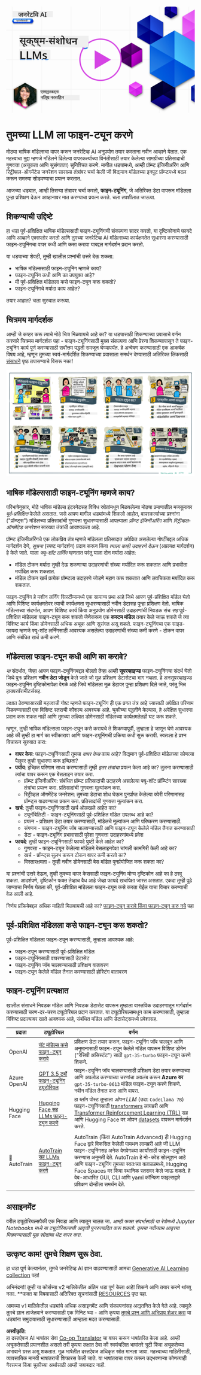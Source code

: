 <!--
CO_OP_TRANSLATOR_METADATA:
{
  "original_hash": "68664f7e754a892ae1d8d5e2b7bd2081",
  "translation_date": "2025-05-20T07:42:45+00:00",
  "source_file": "18-fine-tuning/README.md",
  "language_code": "mr"
}
-->
[![Open Source Models](../../../translated_images/18-lesson-banner.8487555c3e3225eefc1dc84e72c8e00bce1ee76db867a080628fb0fbb04aa0d2.mr.png)](https://aka.ms/gen-ai-lesson18-gh?WT.mc_id=academic-105485-koreyst)

# तुमच्या LLM ला फाइन-ट्यून करणे

मोठ्या भाषिक मॉडेल्सचा वापर करून जनरेटिव्ह AI अनुप्रयोग तयार करताना नवीन आव्हाने येतात. एक महत्त्वाचा मुद्दा म्हणजे मॉडेलने दिलेल्या वापरकर्त्याच्या विनंतीसाठी तयार केलेल्या सामग्रीच्या प्रतिसादाची गुणवत्ता (अचूकता आणि सुसंगतता) सुनिश्चित करणे. मागील धड्यांमध्ये, आम्ही प्रॉम्प्ट इंजिनीअरिंग आणि रिट्रीव्हल-ऑगमेंटेड जनरेशन सारख्या तंत्रांवर चर्चा केली जी विद्यमान मॉडेलच्या इनपुट प्रॉम्प्टमध्ये बदल करून समस्या सोडवण्याचा प्रयत्न करतात.

आजच्या धड्यात, आम्ही तिसऱ्या तंत्रावर चर्चा करतो, **फाइन-ट्यूनिंग**, जे अतिरिक्त डेटा वापरून मॉडेलला पुन्हा प्रशिक्षण देऊन आव्हानावर मात करण्याचा प्रयत्न करते. चला तपशीलात जाऊया.

## शिकण्याची उद्दिष्टे

हा धडा पूर्व-प्रशिक्षित भाषिक मॉडेल्ससाठी फाइन-ट्यूनिंगची संकल्पना सादर करतो, या दृष्टिकोनाचे फायदे आणि आव्हाने एक्सप्लोर करतो आणि तुमच्या जनरेटिव्ह AI मॉडेल्सच्या कार्यक्षमतेत सुधारणा करण्यासाठी फाइन-ट्यूनिंगचा वापर कधी आणि कसा करावा याबद्दल मार्गदर्शन प्रदान करतो.

या धड्याच्या शेवटी, तुम्ही खालील प्रश्नांची उत्तरे देऊ शकता:

- भाषिक मॉडेल्ससाठी फाइन-ट्यूनिंग म्हणजे काय?
- फाइन-ट्यूनिंग कधी आणि का उपयुक्त आहे?
- मी पूर्व-प्रशिक्षित मॉडेलला कसे फाइन-ट्यून करू शकतो?
- फाइन-ट्यूनिंगचे मर्यादा काय आहेत?

तयार आहात? चला सुरुवात करूया.

## चित्रमय मार्गदर्शक

आम्ही जे कव्हर करू त्याचे मोठे चित्र मिळवायचे आहे का? या धड्यासाठी शिकण्याच्या प्रवासाचे वर्णन करणारे चित्रमय मार्गदर्शक पहा - फाइन-ट्यूनिंगसाठी मुख्य संकल्पना आणि प्रेरणा शिकण्यापासून ते फाइन-ट्यूनिंग कार्य पूर्ण करण्यासाठी सर्वोत्तम पद्धती समजून घेण्यापर्यंत. हे अन्वेषण करण्यासाठी एक आकर्षक विषय आहे, म्हणून तुमच्या स्वयं-मार्गदर्शित शिकण्याच्या प्रवासाला समर्थन देण्यासाठी अतिरिक्त लिंकसाठी [संसाधने](./RESOURCES.md?WT.mc_id=academic-105485-koreyst) पृष्ठ तपासण्याचे विसरू नका!

![भाषिक मॉडेल्स फाइन-ट्यूनिंगसाठी चित्रमय मार्गदर्शक](../../../translated_images/18-fine-tuning-sketchnote.92733966235199dd260184b1aae3a84b877c7496bc872d8e63ad6fa2dd96bafc.mr.png)

## भाषिक मॉडेल्ससाठी फाइन-ट्यूनिंग म्हणजे काय?

परिभाषेनुसार, मोठे भाषिक मॉडेल्स इंटरनेटसह विविध स्रोतांमधून मिळवलेल्या मोठ्या प्रमाणातील मजकूरावर _पूर्व-प्रशिक्षित_ केलेले असतात. जसे आपण मागील धड्यांमध्ये शिकलो आहोत, वापरकर्त्याच्या प्रश्नांना ("प्रॉम्प्ट्स") मॉडेलच्या प्रतिसादांची गुणवत्ता सुधारण्यासाठी आपल्याला _प्रॉम्प्ट इंजिनीअरिंग_ आणि _रिट्रीव्हल-ऑगमेंटेड जनरेशन_ सारख्या तंत्रांची आवश्यकता आहे.

प्रॉम्प्ट इंजिनीअरिंगचे एक लोकप्रिय तंत्र म्हणजे मॉडेलला प्रतिसादात अपेक्षित असलेल्या गोष्टींबद्दल अधिक मार्गदर्शन देणे, _सूचना_ (स्पष्ट मार्गदर्शन) प्रदान करून किंवा _त्याला काही उदाहरणे देऊन_ (अप्रत्यक्ष मार्गदर्शन) हे केले जाते. याला _फ्यू-शॉट लर्निंग_ म्हणतात परंतु याला दोन मर्यादा आहेत:

- मॉडेल टोकन मर्यादा तुम्ही देऊ शकणार्‍या उदाहरणांची संख्या मर्यादित करू शकतात आणि प्रभावीता मर्यादित करू शकतात.
- मॉडेल टोकन खर्च प्रत्येक प्रॉम्प्टला उदाहरणे जोडणे महाग करू शकतात आणि लवचिकता मर्यादित करू शकतात.

फाइन-ट्यूनिंग हे मशीन लर्निंग सिस्टीम्समध्ये एक सामान्य प्रथा आहे जिथे आपण पूर्व-प्रशिक्षित मॉडेल घेतो आणि विशिष्ट कार्यक्षमतेवर त्याची कार्यक्षमता सुधारण्यासाठी नवीन डेटासह पुन्हा प्रशिक्षण देतो. भाषिक मॉडेल्सच्या संदर्भात, आपण विशिष्ट कार्य किंवा अनुप्रयोग डोमेनसाठी उदाहरणांची निवडक संच _सह_ पूर्व-प्रशिक्षित मॉडेलला फाइन-ट्यून करू शकतो जेणेकरून एक **कस्टम मॉडेल** तयार केले जाऊ शकते जे त्या विशिष्ट कार्य किंवा डोमेनसाठी अधिक अचूक आणि सुसंगत असू शकते. फाइन-ट्यूनिंगचा एक साइड-फायदा म्हणजे फ्यू-शॉट लर्निंगसाठी आवश्यक असलेल्या उदाहरणांची संख्या कमी करणे - टोकन वापर आणि संबंधित खर्च कमी करणे.

## मॉडेल्सला फाइन-ट्यून कधी आणि का करावे?

_या_ संदर्भात, जेव्हा आपण फाइन-ट्यूनिंगबद्दल बोलतो तेव्हा आम्ही **सुपरव्हाइज्ड** फाइन-ट्यूनिंगचा संदर्भ घेतो जिथे पुनः प्रशिक्षण **नवीन डेटा जोडून** केले जाते जो मूळ प्रशिक्षण डेटासेटचा भाग नव्हता. हे अनसुपरव्हाइज्ड फाइन-ट्यूनिंग दृष्टिकोनापेक्षा वेगळे आहे जिथे मॉडेलला मूळ डेटावर पुन्हा प्रशिक्षण दिले जाते, परंतु भिन्न हायपरपॅरामीटर्ससह.

लक्षात ठेवण्यासारखी महत्त्वाची गोष्ट म्हणजे फाइन-ट्यूनिंग ही एक प्रगत तंत्र आहे ज्यासाठी अपेक्षित परिणाम मिळवण्यासाठी एक विशिष्ट स्तराची कौशल्य आवश्यक आहे. चुकीच्या पद्धतीने केल्यास, हे अपेक्षित सुधारणा प्रदान करू शकत नाही आणि तुमच्या लक्ष्यित डोमेनसाठी मॉडेलच्या कार्यक्षमतेतही घट करू शकते.

म्हणून, तुम्ही भाषिक मॉडेल्सला फाइन-ट्यून कसे करायचे ते शिकण्यापूर्वी, तुम्हाला हे जाणून घेणे आवश्यक आहे की तुम्ही हा मार्ग का स्वीकारावा आणि फाइन-ट्यूनिंगची प्रक्रिया कधी सुरू करावी. स्वतःला हे प्रश्न विचारून सुरुवात करा:

- **वापर केस**: फाइन-ट्यूनिंगसाठी तुमचा _वापर केस_ काय आहे? विद्यमान पूर्व-प्रशिक्षित मॉडेलच्या कोणत्या पैलूवर तुम्ही सुधारणा करू इच्छिता?
- **पर्याय**: इच्छित परिणाम साध्य करण्यासाठी तुम्ही _इतर तंत्रांचा_ प्रयत्न केला आहे का? तुलना करण्यासाठी त्यांचा वापर करून एक बेसलाइन तयार करा.
  - प्रॉम्प्ट इंजिनीअरिंग: संबंधित प्रॉम्प्ट प्रतिसादांची उदाहरणे असलेल्या फ्यू-शॉट प्रॉम्प्टिंग सारख्या तंत्रांचा प्रयत्न करा. प्रतिसादांची गुणवत्ता मूल्यांकन करा.
  - रिट्रीव्हल ऑगमेंटेड जनरेशन: तुमच्या डेटाचा शोध घेऊन पुनर्प्राप्त केलेल्या क्वेरी परिणामांसह प्रॉम्प्ट्स वाढवण्याचा प्रयत्न करा. प्रतिसादांची गुणवत्ता मूल्यांकन करा.
- **खर्च**: तुम्ही फाइन-ट्यूनिंगसाठी खर्च ओळखले आहेत का?
  - ट्यूनॅबिलिटी - फाइन-ट्यूनिंगसाठी पूर्व-प्रशिक्षित मॉडेल उपलब्ध आहे का?
  - प्रयत्न - प्रशिक्षण डेटा तयार करण्यासाठी, मॉडेलचे मूल्यांकन आणि परिष्करण करण्यासाठी.
  - संगणन - फाइन-ट्यूनिंग जॉब चालवण्यासाठी आणि फाइन-ट्यून केलेले मॉडेल तैनात करण्यासाठी
  - डेटा - फाइन-ट्यूनिंग प्रभावासाठी पुरेशा गुणवत्ता उदाहरणांमध्ये प्रवेश
- **फायदे**: तुम्ही फाइन-ट्यूनिंगसाठी फायदे पुष्टी केले आहेत का?
  - गुणवत्ता - फाइन-ट्यून केलेल्या मॉडेलने बेसलाइनपेक्षा चांगली कामगिरी केली आहे का?
  - खर्च - प्रॉम्प्ट्स सुलभ करून टोकन वापर कमी करतो का?
  - विस्तारक्षमता - तुम्ही नवीन डोमेनसाठी बेस मॉडेल पुनर्प्रयोजित करू शकता का?

या प्रश्नांची उत्तरे देऊन, तुम्ही तुमच्या वापर केससाठी फाइन-ट्यूनिंग योग्य दृष्टिकोन आहे का हे ठरवू शकता. आदर्शपणे, दृष्टिकोन फक्त तेव्हाच वैध आहे जेव्हा फायदे खर्चापेक्षा जास्त असतात. एकदा तुम्ही पुढे जाण्याचा निर्णय घेतला की, पूर्व-प्रशिक्षित मॉडेलला फाइन-ट्यून कसे करता येईल याचा विचार करण्याची वेळ आली आहे.

निर्णय प्रक्रियेबद्दल अधिक माहिती मिळवायची आहे का? [फाइन-ट्यून करावे किंवा फाइन-ट्यून करु नये](https://www.youtube.com/watch?v=0Jo-z-MFxJs) पहा

## पूर्व-प्रशिक्षित मॉडेलला कसे फाइन-ट्यून करू शकतो?

पूर्व-प्रशिक्षित मॉडेलला फाइन-ट्यून करण्यासाठी, तुम्हाला आवश्यक आहे:

- फाइन-ट्यून करण्यासाठी पूर्व-प्रशिक्षित मॉडेल
- फाइन-ट्यूनिंगसाठी वापरण्यासाठी डेटासेट
- फाइन-ट्यूनिंग जॉब चालवण्यासाठी प्रशिक्षण वातावरण
- फाइन-ट्यून केलेले मॉडेल तैनात करण्यासाठी होस्टिंग वातावरण

## फाइन-ट्यूनिंग प्रत्यक्षात

खालील संसाधने निवडक मॉडेल आणि निवडक डेटासेट वापरून तुम्हाला वास्तविक उदाहरणातून मार्गदर्शन करण्यासाठी चरण-दर-चरण ट्यूटोरियल प्रदान करतात. या ट्यूटोरियल्समधून काम करण्यासाठी, तुम्हाला विशिष्ट प्रदात्यावर खाते आवश्यक आहे, संबंधित मॉडेल आणि डेटासेट्समध्ये प्रवेशासह.

| प्रदाता     | ट्यूटोरियल                                                                                                                                                                       | वर्णन                                                                                                                                                                                                                                                                                                                                                                                                                        |
| ------------ | ------------------------------------------------------------------------------------------------------------------------------------------------------------------------------ | ---------------------------------------------------------------------------------------------------------------------------------------------------------------------------------------------------------------------------------------------------------------------------------------------------------------------------------------------------------------------------------------------------------------------------------- |
| OpenAI       | [चॅट मॉडेल्स कसे फाइन-ट्यून करावे](https://github.com/openai/openai-cookbook/blob/main/examples/How_to_finetune_chat_models.ipynb?WT.mc_id=academic-105485-koreyst)                | प्रशिक्षण डेटा तयार करून, फाइन-ट्यूनिंग जॉब चालवून आणि अनुमानासाठी फाइन-ट्यून केलेले मॉडेल वापरून विशिष्ट डोमेन ("रेसिपी असिस्टंट") साठी `gpt-35-turbo` फाइन-ट्यून करणे शिकणे.                                                                                                                                                                                                                                              |
| Azure OpenAI | [GPT 3.5 टर्बो फाइन-ट्यूनिंग ट्यूटोरियल](https://learn.microsoft.com/azure/ai-services/openai/tutorials/fine-tune?tabs=python-new%2Ccommand-line?WT.mc_id=academic-105485-koreyst) | फाइन-ट्यूनिंग जॉब चालवण्यासाठी प्रशिक्षण डेटा तयार करण्याच्या आणि अपलोड करण्याच्या चरणांचा अवलंब करून **Azure वर** `gpt-35-turbo-0613` मॉडेल फाइन-ट्यून करणे शिकणे. नवीन मॉडेल तैनात करा आणि वापरा.                                                                                                                                                                                                                                                                 |
| Hugging Face | [Hugging Face सह LLMs फाइन-ट्यून करणे](https://www.philschmid.de/fine-tune-llms-in-2024-with-trl?WT.mc_id=academic-105485-koreyst)                                               | हा ब्लॉग पोस्ट तुम्हाला _ओपन LLM_ (उदा: `CodeLlama 7B`) फाइन-ट्यूनिंगसाठी [transformers](https://huggingface.co/docs/transformers/index?WT.mc_id=academic-105485-koreyst) लायब्ररी आणि [Transformer Reinforcement Learning (TRL)](https://huggingface.co/docs/trl/index?WT.mc_id=academic-105485-koreyst]) सह आणि Hugging Face वर ओपन [datasets](https://huggingface.co/docs/datasets/index?WT.mc_id=academic-105485-koreyst) वापरून मार्गदर्शन करते. |
|              |                                                                                                                                                                                |                                                                                                                                                                                                                                                                                                                                                                                                                                    |
| 🤗 AutoTrain | [AutoTrain सह LLMs फाइन-ट्यून करणे](https://github.com/huggingface/autotrain-advanced/?WT.mc_id=academic-105485-koreyst)                                                         | AutoTrain (किंवा AutoTrain Advanced) ही Hugging Face द्वारे विकसित केलेली पायथन लायब्ररी आहे जी LLM फाइन-ट्यूनिंगसह अनेक वेगवेगळ्या कार्यांसाठी फाइन-ट्यूनिंग करण्यास अनुमती देते. AutoTrain हे नो-कोड सोल्यूशन आहे आणि फाइन-ट्यूनिंग तुमच्या स्वतःच्या क्लाउडमध्ये, Hugging Face Spaces वर किंवा स्थानिक स्तरावर केले जाऊ शकते. हे वेब-आधारित GUI, CLI आणि yaml कॉन्फिग फाइल्सद्वारे प्रशिक्षण दोन्हीला समर्थन देते.                                                                               |
|              |                                                                                                                                                                                |                                                                                                                                                                                                                                                                                                                                                                                                                                    |

## असाइनमेंट

वरील ट्यूटोरियल्सपैकी एक निवडा आणि त्यातून चालत जा. _आम्ही फक्त संदर्भासाठी या रेपोमध्ये Jupyter Notebooks मध्ये या ट्यूटोरियल्सची आवृत्ती पुनरुत्पादित करू शकतो. कृपया नवीनतम आवृत्त्या मिळवण्यासाठी मूळ स्रोतांचा थेट वापर करा_.

## उत्कृष्ट काम! तुमचे शिक्षण सुरू ठेवा.

हा धडा पूर्ण केल्यानंतर, तुमचे जनरेटिव्ह AI ज्ञान वाढवण्यासाठी आमचा [Generative AI Learning collection](https://aka.ms/genai-collection?WT.mc_id=academic-105485-koreyst) पहा!

अभिनंदन!! तुम्ही या कोर्सच्या v2 मालिकेतील अंतिम धडा पूर्ण केला आहे! शिकणे आणि तयार करणे थांबवू नका. \*\*फक्त या विषयासाठी अतिरिक्त सूचनांसाठी [RESOURCES](RESOURCES.md?WT.mc_id=academic-105485-koreyst) पृष्ठ पहा.

आमच्या v1 मालिकेतील धड्यांचे अधिक असाइनमेंट आणि संकल्पनांसह अद्यतनित केले गेले आहे. त्यामुळे तुमचे ज्ञान ताजेतवाने करण्यासाठी एक मिनिट घ्या - आणि कृपया [तुमचे प्रश्न आणि अभिप्राय शेअर करा](https://github.com/microsoft/generative-ai-for-beginners/issues?WT.mc_id=academic-105485-koreyst) या धड्यांना समुदायासाठी सुधारण्यासाठी आम्हाला मदत करण्यासाठी.

**अस्वीकृति**:  
हा दस्तऐवज AI भाषांतर सेवा [Co-op Translator](https://github.com/Azure/co-op-translator) चा वापर करून भाषांतरित केला आहे. आम्ही अचूकतेसाठी प्रयत्नशील असलो तरी कृपया लक्षात ठेवा की स्वयंचलित भाषांतरे त्रुटी किंवा अचूकतेच्या अभावाने ग्रस्त असू शकतात. मूळ भाषेतील दस्तऐवज अधिकृत स्रोत मानला जावा. महत्त्वाच्या माहितीसाठी, व्यावसायिक मानवी भाषांतराची शिफारस केली जाते. या भाषांतराचा वापर करून उद्भवणाऱ्या कोणत्याही गैरसमज किंवा चुकीच्या अर्थासाठी आम्ही जबाबदार नाही.